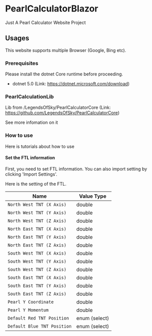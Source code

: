 # PearlCalculatorBlazor

Just A Pearl Calculator Website Project

## Usages

This website supports multiple Browser (Google, Bing etc).

### Prerequisites

Please install the dotnet Core runtime before proceeding.

- dotnet 5.0 (Link: https://dotnet.microsoft.com/download)

### PearlCalculationLib

Lib from /LegendsOfSky/PearlCalculatorCore (Link: https://github.com/LegendsOfSky/PearlCalculatorCore)

See more infomation on it

### How to use

Here is tutorials about how to use

#### Set the FTL information

First, you need to set FTL information. You can also import setting by clicking 'Import Settings'.

Here is the setting of the FTL.

| Name                        | Value Type   | 
| --------------------------- | ------------ |
| `North West TNT (X Axis)`   | double       |
| `North West TNT (Y Axis)`   | double       |
| `North West TNT (Z Axis)`   | double       |
| `North East TNT (X Axis)`   | double       |
| `North East TNT (Y Axis)`   | double       |
| `North East TNT (Z Axis)`   | double       |
| `South West TNT (X Axis)`   | double       |
| `South West TNT (Y Axis)`   | double       |
| `South West TNT (Z Axis)`   | double       |
| `South East TNT (X Axis)`   | double       |
| `South East TNT (Y Axis)`   | double       |
| `South East TNT (Z Axis)`   | double       |
| `Pearl Y Coordinate`        | double       |
| `Pearl Y Momentum`          | double       |
| `Default Red TNT Position`  | enum (select)|
| `Default Blue TNT Position` | enum (select)|
